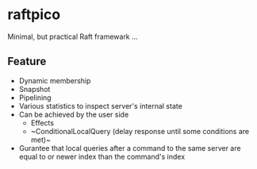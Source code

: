 raftpico
========

Minimal, but practical Raft framewark ...

Feature
-------

- Dynamic membership
- Snapshot
- Pipelining
- Various statistics to inspect server's internal state
- Can be achieved by the user side
  - Effects
  - ~ConditionalLocalQuery (delay response until some conditions are met)~
- Gurantee that local queries after a command to the same server are equal to or newer index than the command's index
